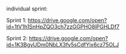 individual sprint:

Sprint 1: https://drive.google.com/open?id=1tV1h1SnHpZQO3ch7zzGGPHO8lPGHLDf7

Sprint 2: https://drive.google.com/open?id=1K3BgyUDm0NbLX3fv5sCdfYix6cz75OLJ
